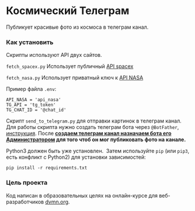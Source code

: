 # Космический Телеграм

Публикует красивые фото из космоса в телеграм канал.

### Как установить

Скрипты используют API двух сайтов.

`fetch_spacex.py` Использует публичный [API spacex](https://github.com/r-spacex/SpaceX-API#readme)

`fetch_nasa.py` Использует приватный ключ к [API NASA](https://api.nasa.gov/)

Пример файла `.env`:
```
API_NASA = 'api_nasa'
TG_API = 'tg_token'
TG_CHAT_ID = '@chat_id'
```

Скрипт `send_to_telegram.py` для отправки картинок в телеграм канал.
Для работы скрипта нужно создать телеграм бота через `@BotFather`, [инструкция](https://way23.ru/%D1%80%D0%B5%D0%B3%D0%B8%D1%81%D1%82%D1%80%D0%B0%D1%86%D0%B8%D1%8F-%D0%B1%D0%BE%D1%82%D0%B0-%D0%B2-telegram.html).
После **[создаем телеграм канал назначаем бота его Администратором](https://smmplanner.com/blog/otlozhennyj-posting-v-telegram/) для того чтоб он мог публиковать фото на канале.**

Python3 должен быть уже установлен. 
Затем используйте `pip` (или `pip3`, есть конфликт с Python2) для установки зависимостей:
```
pip install -r requirements.txt
```

### Цель проекта

Код написан в образовательных целях на онлайн-курсе для веб-разработчиков [dvmn.org](https://dvmn.org/).